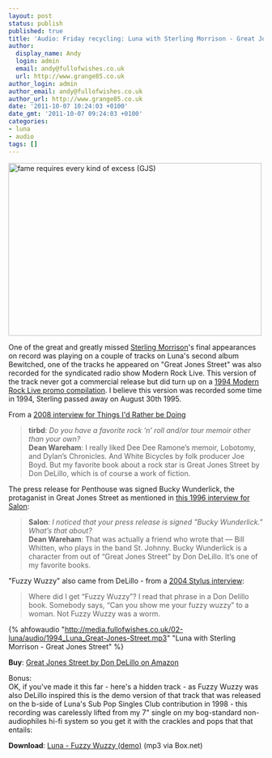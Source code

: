 ```yaml
---
layout: post
status: publish
published: true
title: 'Audio: Friday recycling: Luna with Sterling Morrison - Great Jones Street '
author:
  display_name: Andy
  login: admin
  email: andy@fullofwishes.co.uk
  url: http://www.grange85.co.uk
author_login: admin
author_email: andy@fullofwishes.co.uk
author_url: http://www.grange85.co.uk
date: '2011-10-07 10:24:03 +0100'
date_gmt: '2011-10-07 09:24:03 +0100'
categories:
- luna
- audio
tags: []
---
```

<p><a href="http://www.flickr.com/photos/vanz/3075246522/" title="fame requires every kind of excess (GJS) by vanz, on Flickr"><img class="aligncenter" src="http://farm4.static.flickr.com/3163/3075246522_692cb5de54.jpg" width="500" height="341" alt="fame requires every kind of excess (GJS)"></a></p>
<p>One of the great and greatly missed <a href="http://en.wikipedia.org/wiki/Sterling_Morrison">Sterling Morrison</a>'s final appearances on record was playing on a couple of tracks on Luna's second album <span class="removed_link" title="http://db.fullofwishes.co.uk/wiki/Bewitched_(album)">Bewitched</span>, one of the tracks he appeared on "Great Jones Street" was also recorded for the syndicated radio show Modern Rock Live. This version of the track never got a commercial release but did turn up on a <a href="http://www.toriamosdiscography.info/radiocomps/fmqb.html">1994 Modern Rock Live promo compilation</a>. I believe this version was recorded some time in 1994, Sterling passed away on August 30th 1995.</p>
<p>From a <a href="http://tirbd.com/2008/05/monday-interview-dean-wareham/">2008 interview for Things I'd Rather be Doing</a></p>
<blockquote><p><strong>tirbd</strong>: <em>Do you have a favorite rock ‘n’ roll and/or tour memoir other than your own?</em><br />
<strong>Dean Wareham</strong>: I really liked Dee Dee Ramone’s memoir, Lobotomy, and Dylan’s Chronicles. And White Bicycles by folk producer Joe Boyd. But my favorite book about a rock star is Great Jones Street by Don DeLillo, which is of course a work of fiction.
</p></blockquote>
<p>The press release for Penthouse was <span class="removed_link" title="http://www.fuzzywuzzy.com/docs/music/penthouse.htm">signed Bucky Wunderlick</span>, the protaganist in Great Jones Street as mentioned in <a href="http://entertainment.salon.com/1996/05/07/luna960506_html/">this 1996 interview for Salon</a>: </p>
<blockquote><p><strong>Salon</strong>:<em> I noticed that your press release is signed "Bucky Wunderlick." What’s that about?</em><br />
<strong>Dean Wareham</strong>: That was actually a friend who wrote that — Bill Whitten, who plays in the band St. Johnny. Bucky Wunderlick is a character from out of “Great Jones Street” by Don DeLillo. It’s one of my favorite books.</p></blockquote>
<p>"Fuzzy Wuzzy" also came from DeLillo - from a <a href="http://www.stylusmagazine.com/articles/interview/dean-wareham-of-luna.htm">2004 Stylus interview</a>: </p>
<blockquote><p>Where did I get “Fuzzy Wuzzy”? I read that phrase in a Don Delillo book. Somebody says, “Can you show me your fuzzy wuzzy” to a woman. Not Fuzzy Wuzzy was a worm.
</p></blockquote>

{% ahfowaudio "http://media.fullofwishes.co.uk/02-luna/audio/1994_Luna_Great-Jones-Street.mp3" "Luna with Sterling Morrison - Great Jones Street" %}

<p><strong>Buy</strong>: <a href="http://www.amazon.com/gp/product/0140179178/ref=as_li_ss_tl?ie=UTF8&tag=aheadfullofwi-20&linkCode=as2&camp=217145&creative=399369&creativeASIN=0140179178">Great Jones Street by Don DeLillo on Amazon</a><img src="http://www.assoc-amazon.com/e/ir?t=aheadfullofwi-20&l=as2&o=1&a=0140179178&camp=217145&creative=399369" width="1" height="1" border="0" alt="" style="border:none !important; margin:0px !important;" /></p>
<p>Bonus:<br />
OK, if you've made it this far - here's a hidden track - as Fuzzy Wuzzy was also DeLillo inspired this is the demo version of that track that was released on the b-side of <span class="removed_link" title="http://db.fullofwishes.co.uk/wiki/Everybody%27s_Talkin%27_(single)">Luna's Sub Pop Singles Club contribution in 1998</span> - this recording was carelessly lifted from my 7" single on my bog-standard non-audiophiles hi-fi system so you get it with the crackles and pops that that entails:</p>
<p><strong>Download</strong>: <a href="http://www.box.net/shared/tzdxfyr0htrhuloa5jsg">Luna - Fuzzy Wuzzy (demo)</a> (mp3 via Box.net) </p>
